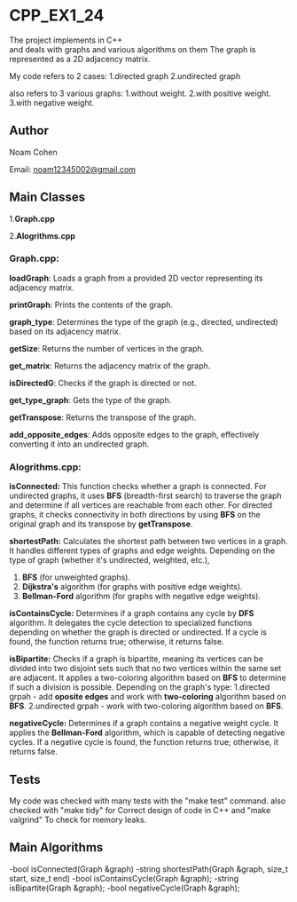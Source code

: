  # CPP_EX1_24

The project implements in C++   
and deals with graphs and various algorithms on them
The graph is represented as a 2D adjacency matrix.

My code refers to 2 cases:
1.directed graph
2.undirected graph

also refers to 3 various graphs:
1.without weight.
2.with positive weight.
3.with negative weight.

## Author
Noam Cohen 

Email: noam12345002@gmail.com
 

## Main Classes

1.**Graph.cpp**

2.**Alogrithms.cpp**



### Graph.cpp:
        
**loadGraph**: Loads a graph from a provided 2D vector representing its adjacency matrix.

**printGraph**: Prints the contents of the graph.

**graph_type**: Determines the type of the graph (e.g., directed, undirected) based on its adjacency matrix.

**getSize**: Returns the number of vertices in the graph.

**get_matrix**: Returns the adjacency matrix of the graph.

**isDirectedG**: Checks if the graph is directed or not.

**get_type_graph**: Gets the type of the graph.

**getTranspose**: Returns the transpose of the graph.

**add_opposite_edges**: Adds opposite edges to the graph, effectively converting it into an undirected graph.



### Alogrithms.cpp:

**isConnected:** This function checks whether a graph is connected.
For undirected graphs, it uses **BFS** (breadth-first search) to traverse the graph and determine if all vertices are reachable from each other. 
For directed graphs, it checks connectivity in both directions by using **BFS** on the original graph and its transpose by **getTranspose**.

**shortestPath:** Calculates the shortest path between two vertices in a graph.
 It handles different types of graphs and edge weights. Depending on the type of graph (whether it's undirected, weighted, etc.),
  1. **BFS** (for unweighted graphs).
  2. **Dijkstra's** algorithm (for graphs with positive edge weights).
  3. **Bellman-Ford** algorithm (for graphs with negative edge weights).

**isContainsCycle:** Determines if a graph contains any cycle by **DFS** algorithm. It delegates the cycle detection to specialized functions depending on whether the graph is directed or undirected. If a cycle is found, the function returns true; otherwise, it returns false.

**isBipartite:** Checks if a graph is bipartite, meaning its vertices can be divided into two disjoint sets such that no two vertices within the same set are adjacent. It applies a two-coloring algorithm based on **BFS** to determine if such a division is possible.
 Depending on the graph's type:
1.directed grpah - add **oposite edges** and work with **two-coloring** algorithm based on **BFS**.
2.undirected grpah - work with two-coloring algorithm based on **BFS**.


**negativeCycle:** Determines if a graph contains a negative weight cycle.
 It applies the **Bellman-Ford** algorithm, which is capable of detecting negative cycles. If a negative cycle is found, the function returns true; otherwise, it returns false.



## Tests

My code was checked with many tests with the "make test" command.
also checked with "make tidy" for Correct design of code in C++
and "make valgrind" To check for memory leaks.

## Main Algorithms
-bool isConnected(Graph &graph)
-string shortestPath(Graph &graph, size_t start, size_t end)
-bool isContainsCycle(Graph &graph);
-string isBipartite(Graph &graph);
-bool negativeCycle(Graph &graph);
